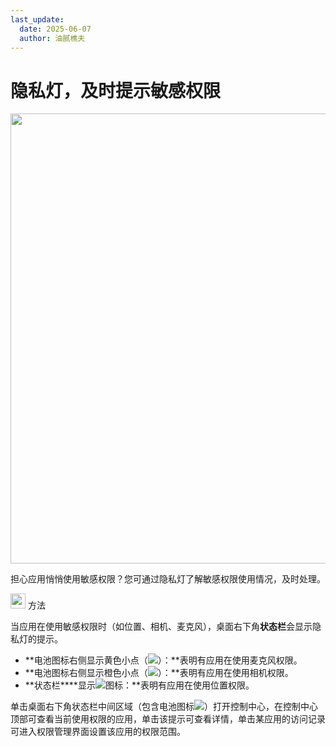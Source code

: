 ```yaml
---
last_update:
  date: 2025-06-07
  author: 油腻樵夫
---
```


# 隐私灯，及时提示敏感权限

<img src="https://tips-p01-drcn.dbankcdn.cn/MODEL/DOC/C00B030/resource/card/202512281uswxk/zh-cn/image/figure/fig_PrivacyIndicator.png" width="720" height=""/> 

担心应用悄悄使用敏感权限？您可通过隐私灯了解敏感权限使用情况，及时处理。

<img src="https://tips-p01-drcn.dbankcdn.cn/MODEL/DOC/C00B030/resource/card/202512281uswxk/zh-cn/image/common/buttons/fig_method.png" width="24" height="24"/> 方法

当应用在使用敏感权限时（如位置、相机、麦克风），桌面右下角**状态栏**会显示隐私灯的提示。

+   **电池图标右侧显示黄色小点（![](https://tips-p01-drcn.dbankcdn.cn/MODEL/DOC/C00B030/resource/card/202512281uswxk/zh-cn/image/common/buttons/HM_PrivacyIndicator_yellow.png)）：**表明有应用在使用麦克风权限。
+   **电池图标右侧显示橙色小点（![](https://tips-p01-drcn.dbankcdn.cn/MODEL/DOC/C00B030/resource/card/202512281uswxk/zh-cn/image/common/buttons/HM_PrivacyIndicator_orange.png)）：**表明有应用在使用相机权限。
+   **状态栏****显示![](https://tips-p01-drcn.dbankcdn.cn/MODEL/DOC/C00B030/resource/card/202512281uswxk/zh-cn/image/common/buttons/ic_controlcenter_location_filled.png)图标：**表明有应用在使用位置权限。

单击桌面右下角状态栏中间区域（包含电池图标![](https://tips-p01-drcn.dbankcdn.cn/MODEL/DOC/C00B030/resource/card/202512281uswxk/zh-cn/image/common/status/HM_public_battery.png)）打开控制中心，在控制中心顶部可查看当前使用权限的应用，单击该提示可查看详情，单击某应用的访问记录可进入权限管理界面设置该应用的权限范围。



